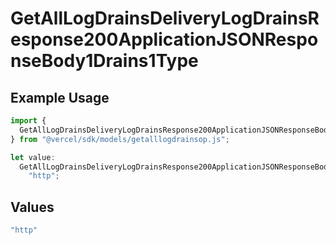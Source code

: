 # GetAllLogDrainsDeliveryLogDrainsResponse200ApplicationJSONResponseBody1Drains1Type

## Example Usage

```typescript
import {
  GetAllLogDrainsDeliveryLogDrainsResponse200ApplicationJSONResponseBody1Drains1Type,
} from "@vercel/sdk/models/getalllogdrainsop.js";

let value:
  GetAllLogDrainsDeliveryLogDrainsResponse200ApplicationJSONResponseBody1Drains1Type =
    "http";
```

## Values

```typescript
"http"
```